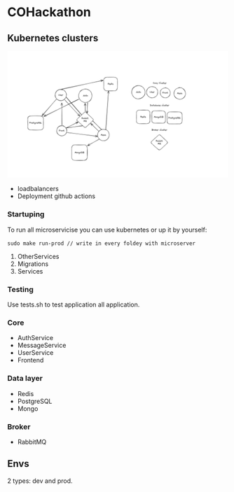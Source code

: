 # COHackathon

## Kubernetes clusters

![alt text](architectureOfKubernetes.png)

- loadbalancers
- Deployment github actions

### Startuping
To run all microservicise you can use kubernetes or up it by yourself:

```
sudo make run-prod // write in every foldey with microserver
```

1. OtherServices
2. Migrations
3. Services

### Testing
Use tests.sh to test application all application.

### Core
- AuthService
- MessageService
- UserService
- Frontend

### Data layer
- Redis
- PostgreSQL
- Mongo

### Broker
- RabbitMQ

## Envs

2 types:
dev and prod.